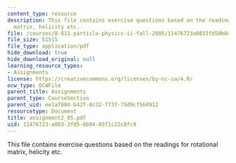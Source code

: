 ```yaml
---
content_type: resource
description: This file contains exercise questions based on the readings for rotational
  matrix, helicity etc.
file: /courses/8-811-particle-physics-ii-fall-2005/11476723a0833fd50b0403f1c22c8fc9_assignment2_05.pdf
file_size: 51515
file_type: application/pdf
hide_download: true
hide_download_original: null
learning_resource_types:
- Assignments
license: https://creativecommons.org/licenses/by-nc-sa/4.0/
ocw_type: OCWFile
parent_title: Assignments
parent_type: CourseSection
parent_uid: ee1af684-b42f-0c32-f73f-75d9cf564912
resourcetype: Document
title: assignment2_05.pdf
uid: 11476723-a083-3fd5-0b04-03f1c22c8fc9
---
```

This file contains exercise questions based on the readings for rotational matrix, helicity etc.